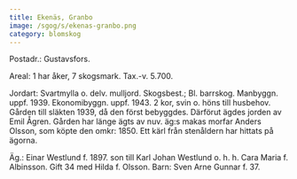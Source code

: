 ```yaml
---
title: Ekenäs, Granbo
image: /sgog/s/ekenas-granbo.png
category: blomskog
---
```


Postadr.: Gustavsfors.

Areal: 1 har åker, 7 skogsmark. Tax.-v. 5.700.

Jordart: Svartmylla o. delv. mulljord. Skogsbest.; Bl. barrskog. Manbyggn.
uppf. 1939. Ekonomibyggn. uppf. 1943. 2 kor, svin o. höns till husbehov. Gården
till släkten 1939, då den först bebyggdes. Därförut ägdes jorden av Emil Ågren.
Gården har länge ägts av nuv. äg:s makas morfar Anders Olsson, som köpte den
omkr: 1850. Ett kärl från stenåldern har hittats på ägorna.

Äg.: Einar Westlund f. 1897. son till Karl Johan Westlund o. h. h. Cara Maria f.
Albinsson. Gift 34 med Hilda f. Olsson. Barn: Sven Arne Gunnar f. 37.
